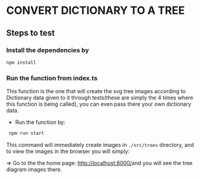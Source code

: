 # CONVERT DICTIONARY TO A TREE

## Steps to test

### Install the dependencies by

```bash
npm install
```

### Run the function from index.ts

This function is the one that will create the svg tree images according to Dictionary data given to it through
tests(these are simply the 4 times where this function is being called), you can even pass there your own dictionary data.

- Run the function by:

```bash
 npm run start
```

This command will immediately create images in `./src/trees` directory, and to view the images in the browser you will simply:

=> Go to the the home page: [http://localhost:8000/](http://localhost:8000/)and you will see the tree diagram images there.
